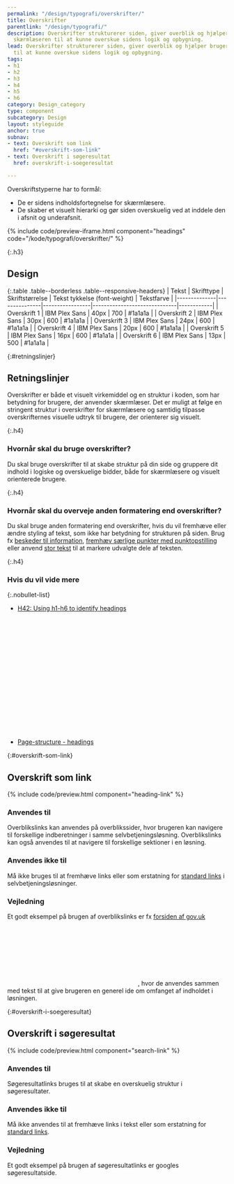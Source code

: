 ```yaml
---
permalink: "/design/typografi/overskrifter/"
title: Overskrifter
parentlink: "/design/typografi/"
description: Overskrifter strukturerer siden, giver overblik og hjælper brugeren og
  skærmlæseren til at kunne overskue sidens logik og opbygning.
lead: Overskrifter strukturerer siden, giver overblik og hjælper brugeren og skærmlæseren
  til at kunne overskue sidens logik og opbygning.
tags:
- h1
- h2
- h3
- h4
- h5
- h6
category: Design_category
type: component
subcategory: Design
layout: styleguide
anchor: true
subnav:
- text: Overskrift som link
  href: "#overskrift-som-link"
- text: Overskrift i søgeresultat
  href: overskrift-i-soegeresultat

---
```

Overskriftstyperne har to formål:

- De er sidens indholdsfortegnelse for skærmlæsere.
- De skaber et visuelt hierarki og gør siden overskuelig ved at inddele den i afsnit og underafsnit.

{% include code/preview-iframe.html component="headings" code="/kode/typografi/overskrifter/" %}

{:.h3}
## Design

{:.table .table--borderless .table--responsive-headers}
| Tekst        | Skrifttype     | Skriftstørrelse | Tekst tykkelse (font-weight) | Tekstfarve |
|--------------|---------------|-----------------|------------------------------|------------|
| Overskrift 1 | IBM Plex Sans | 40px            | 700                          | #1a1a1a    |
| Overskrift 2 | IBM Plex Sans | 30px            | 600                          | #1a1a1a    |
| Overskrift 3 | IBM Plex Sans | 24px            | 600                          | #1a1a1a    |
| Overskrift 4 | IBM Plex Sans | 20px            | 600                          | #1a1a1a    |
| Overskrift 5 | IBM Plex Sans | 16px            | 600                          | #1a1a1a    |
| Overskrift 6 | IBM Plex Sans | 13px            | 500                          | #1a1a1a    |

{:#retningslinjer}
## Retningslinjer

Overskrifter er både et visuelt virkemiddel og en struktur i koden, som har betydning for brugere, der anvender skærmlæser. Det er muligt at følge en stringent struktur i overskrifter for skærmlæsere og samtidig tilpasse overskrifternes visuelle udtryk til brugere, der orienterer sig visuelt.

{:.h4}
### Hvornår skal du bruge overskrifter?

Du skal bruge overskrifter til at skabe struktur på din side og gruppere dit indhold i logiske og overskuelige bidder, både for skærmlæsere og visuelt orienterede brugere.

{:.h4}
### Hvornår skal du overveje anden formatering end overskrifter?

Du skal bruge anden formatering end overskrifter, hvis du vil fremhæve eller ændre styling af tekst, som ikke har betydning for strukturen på siden. Brug fx <a href="/komponenter/beskeder/">beskeder til information</a>, <a href="/design/typografi/lister/">fremhæv særlige punkter med punktopstilling</a> eller anvend <a href="/design/typografi/tekst/#stor-tekst">stor tekst</a> til at markere udvalgte dele af teksten.

{:.h4}
### Hvis du vil vide mere

{:.nobullet-list}
- <a href="https://www.w3.org/TR/WCAG20-TECHS/H42.html" class="icon-link">H42: Using h1-h6 to identify headings<svg class="icon-svg" focusable="false" aria-hidden="true" tabindex="-1"><use xlink:href="#open-in-new"></use></svg></a>
- <a href="https://www.w3.org/WAI/tutorials/page-structure/headings/" class="icon-link">Page-structure - headings<svg class="icon-svg" focusable="false" aria-hidden="true" tabindex="-1"><use xlink:href="#open-in-new"></use></svg></a>

{:#overskrift-som-link}
## Overskrift som link

{% include code/preview.html component="heading-link" %}

### Anvendes til

Overblikslinks kan anvendes på overblikssider, hvor brugeren kan navigere til forskellige indberetninger i samme selvbetjeningsløsning. Overblikslinks kan også anvendes til at navigere til forskellige sektioner i en løsning.

### Anvendes ikke til

Må ikke bruges til at fremhæve links eller som erstatning for <a href="/design/typografi/links/">standard links</a> i selvbetjeningsløsninger.

### Vejledning

Et godt eksempel på brugen af overblikslinks er fx <a href="https://www.gov.uk/" class="icon-link">forsiden af gov.uk<svg class="icon-svg" focusable="false" aria-hidden="true"><use xlink:href="#open-in-new"></use></svg></a>, hvor de anvendes sammen med tekst til at give brugeren en generel ide om omfanget af indholdet i løsningen.


{:#overskrift-i-soegeresultat}
## Overskrift i søgeresultat

{% include code/preview.html component="search-link" %}

### Anvendes til

Søgeresultatlinks bruges til at skabe en overskuelig struktur i søgeresultater. 

### Anvendes ikke til

Må ikke anvendes til at fremhæve links i tekst eller som erstatning for <a href="/design/typografi/links/">standard links</a>.

### Vejledning

Et godt eksempel på brugen af søgeresultatlinks er googles søgeresultatside.